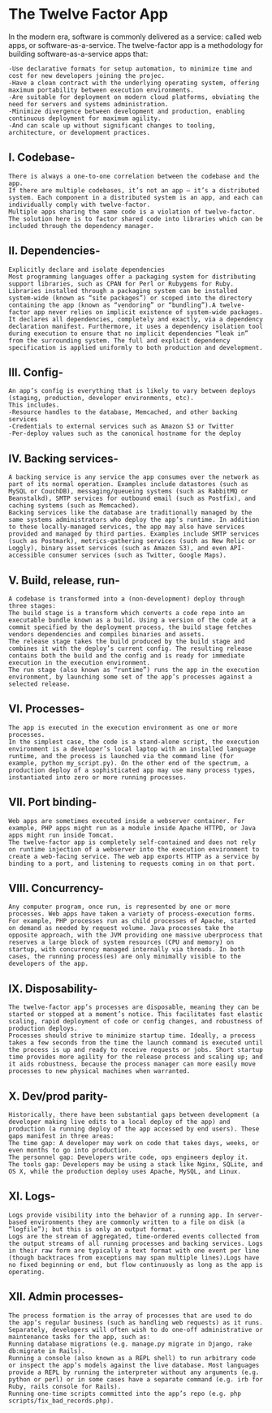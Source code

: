 #                          The Twelve Factor App

In the modern era, software is commonly delivered as a service: called web apps, or software-as-a-service. The twelve-factor app is a methodology for building software-as-a-service apps that:

    -Use declarative formats for setup automation, to minimize time and cost for new developers joining the projec.
    -Have a clean contract with the underlying operating system, offering maximum portability between execution environments.
    -Are suitable for deployment on modern cloud platforms, obviating the need for servers and systems administration.
    -Minimize divergence between development and production, enabling continuous deployment for maximum agility.
    -And can scale up without significant changes to tooling, architecture, or development practices.

## I. Codebase-
    There is always a one-to-one correlation between the codebase and the app.
    If there are multiple codebases, it’s not an app – it’s a distributed system. Each component in a distributed system is an app, and each can individually comply with twelve-factor.
    Multiple apps sharing the same code is a violation of twelve-factor. The solution here is to factor shared code into libraries which can be included through the dependency manager.

## II. Dependencies-
    Explicitly declare and isolate dependencies
    Most programming languages offer a packaging system for distributing support libraries, such as CPAN for Perl or Rubygems for Ruby. Libraries installed through a packaging system can be installed system-wide (known as “site packages”) or scoped into the directory containing the app (known as “vendoring” or “bundling”).A twelve-factor app never relies on implicit existence of system-wide packages. It declares all dependencies, completely and exactly, via a dependency declaration manifest. Furthermore, it uses a dependency isolation tool during execution to ensure that no implicit dependencies “leak in” from the surrounding system. The full and explicit dependency specification is applied uniformly to both production and development.

## III. Config-
    An app’s config is everything that is likely to vary between deploys (staging, production, developer environments, etc).
    This includes.
    -Resource handles to the database, Memcached, and other backing services
    -Credentials to external services such as Amazon S3 or Twitter
    -Per-deploy values such as the canonical hostname for the deploy

## IV. Backing services-
    A backing service is any service the app consumes over the network as part of its normal operation. Examples include datastores (such as MySQL or CouchDB), messaging/queueing systems (such as RabbitMQ or Beanstalkd), SMTP services for outbound email (such as Postfix), and caching systems (such as Memcached).
    Backing services like the database are traditionally managed by the same systems administrators who deploy the app’s runtime. In addition to these locally-managed services, the app may also have services provided and managed by third parties. Examples include SMTP services (such as Postmark), metrics-gathering services (such as New Relic or Loggly), binary asset services (such as Amazon S3), and even API-accessible consumer services (such as Twitter, Google Maps).

## V. Build, release, run-
    A codebase is transformed into a (non-development) deploy through three stages:
    The build stage is a transform which converts a code repo into an executable bundle known as a build. Using a version of the code at a commit specified by the deployment process, the build stage fetches vendors dependencies and compiles binaries and assets.
    The release stage takes the build produced by the build stage and combines it with the deploy’s current config. The resulting release contains both the build and the config and is ready for immediate execution in the execution environment.
    The run stage (also known as “runtime”) runs the app in the execution environment, by launching some set of the app’s processes against a selected release.


## VI. Processes- 
    The app is executed in the execution environment as one or more processes.
    In the simplest case, the code is a stand-alone script, the execution environment is a developer’s local laptop with an installed language runtime, and the process is launched via the command line (for example, python my_script.py). On the other end of the spectrum, a production deploy of a sophisticated app may use many process types, instantiated into zero or more running processes.

## VII. Port binding- 
    Web apps are sometimes executed inside a webserver container. For example, PHP apps might run as a module inside Apache HTTPD, or Java apps might run inside Tomcat.
    The twelve-factor app is completely self-contained and does not rely on runtime injection of a webserver into the execution environment to create a web-facing service. The web app exports HTTP as a service by binding to a port, and listening to requests coming in on that port.

## VIII. Concurrency-
    Any computer program, once run, is represented by one or more processes. Web apps have taken a variety of process-execution forms. For example, PHP processes run as child processes of Apache, started on demand as needed by request volume. Java processes take the opposite approach, with the JVM providing one massive uberprocess that reserves a large block of system resources (CPU and memory) on startup, with concurrency managed internally via threads. In both cases, the running process(es) are only minimally visible to the developers of the app. 

## IX. Disposability-
    The twelve-factor app’s processes are disposable, meaning they can be started or stopped at a moment’s notice. This facilitates fast elastic scaling, rapid deployment of code or config changes, and robustness of production deploys.
    Processes should strive to minimize startup time. Ideally, a process takes a few seconds from the time the launch command is executed until the process is up and ready to receive requests or jobs. Short startup time provides more agility for the release process and scaling up; and it aids robustness, because the process manager can more easily move processes to new physical machines when warranted.

## X. Dev/prod parity-
    Historically, there have been substantial gaps between development (a developer making live edits to a local deploy of the app) and production (a running deploy of the app accessed by end users). These gaps manifest in three areas:
    The time gap: A developer may work on code that takes days, weeks, or even months to go into production.
    The personnel gap: Developers write code, ops engineers deploy it.
    The tools gap: Developers may be using a stack like Nginx, SQLite, and OS X, while the production deploy uses Apache, MySQL, and Linux.

## XI. Logs-
    Logs provide visibility into the behavior of a running app. In server-based environments they are commonly written to a file on disk (a “logfile”); but this is only an output format.
    Logs are the stream of aggregated, time-ordered events collected from the output streams of all running processes and backing services. Logs in their raw form are typically a text format with one event per line (though backtraces from exceptions may span multiple lines).Logs have no fixed beginning or end, but flow continuously as long as the app is operating.

## XII. Admin processes-
    The process formation is the array of processes that are used to do the app’s regular business (such as handling web requests) as it runs. Separately, developers will often wish to do one-off administrative or maintenance tasks for the app, such as:
    Running database migrations (e.g. manage.py migrate in Django, rake db:migrate in Rails).
    Running a console (also known as a REPL shell) to run arbitrary code or inspect the app’s models against the live database. Most languages provide a REPL by running the interpreter without any arguments (e.g. python or perl) or in some cases have a separate command (e.g. irb for Ruby, rails console for Rails).
    Running one-time scripts committed into the app’s repo (e.g. php scripts/fix_bad_records.php).
